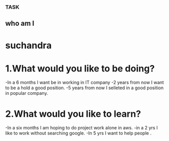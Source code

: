 

### TASK
## who am I
# suchandra

# 1.What would you like to be doing?
-In a 6 months I want be in working in IT company
-2 years from now I want to be a hold a good position.
-5 years from now I selleted in a good position in popular company.
# 2.What would you like to learn?
-In a six months I am hoping to do project work alone in aws.
-in a 2 yrs I like to work without searching google.
-In 5 yrs I want to help people .

